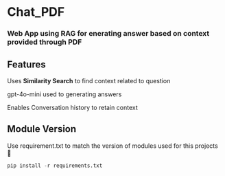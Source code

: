 # Chat_PDF

### Web App using RAG for  enerating answer based on context provided through PDF

## Features

Uses **Similarity Search** to find context related to question

gpt-4o-mini used to generating answers

Enables Conversation history to retain context  

## Module Version

Use requirement.txt to match the version of modules used for this projects 📄

```python
pip install -r requirements.txt

